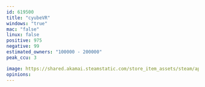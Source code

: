 ```yaml
---
id: 619500
title: "cyubeVR"
windows: "true"
mac: "false"
linux: false
positive: 975
negative: 99
estimated_owners: "100000 - 200000"
peak_ccu: 3

image: https://shared.akamai.steamstatic.com/store_item_assets/steam/apps/619500/header.jpg?t=1730054137
opinions:
---
```

